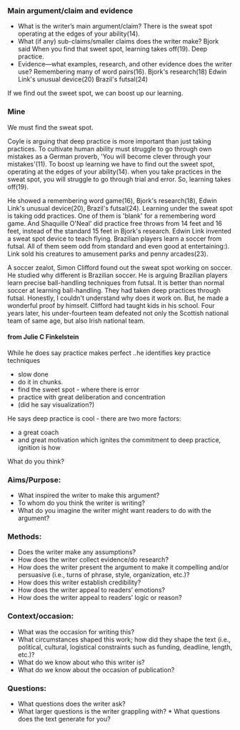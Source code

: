 ### Main argument/claim and evidence

* What is the writer’s main argument/claim?
  There is the sweat spot operating at the edges of your ability(14).
* What (if any) sub-claims/smaller claims does the writer make?
  Bjork said When you find that sweet spot, learning takes off(19).
  Deep practice.
* Evidence—what examples, research, and other evidence does the writer use?
Remembering many of word pairs(16).
Bjork's research(18)
Edwin Link's unusual device(20)
Brazil's futsal(24)

If we find out the sweet spot, we can boost up our learning.


### Mine

We must find the sweat spot.

Coyle is arguing that deep practice is more important than just taking practices. To cultivate human ability must struggle to go through own mistakes as a German proverb, 'You will become clever through your mistakes'(11). To boost up learning we have to find out the sweet spot, operating at the edges of your ability(14). when you take practices in the sweat spot, you will struggle to go through trial and error. So, learning takes off(19).

He showed a remembering word game(16), Bjork's research(18), Edwin Link's unusual device(20), Brazil's futsal(24).
Learning under the sweat spot is taking odd practices. One of them is 'blank' for a remembering word game. And Shaquille O'Neal' did practice free throws from 14 feet and 16 feet, instead of the standard 15 feet in Bjork's research. Edwin Link invented a sweat spot device to teach flying. Brazilian players learn a soccer from futsal. All of them seem odd from standard and even good at entertaining:). Link sold his creatures to amusement parks and penny arcades(23).

A soccer zealot, Simon Clifford found out the sweat spot working on soccer. He studied why different is Brazilian soccer. He is arguing Brazilian players learn precise ball-handling techniques from futsal. It is better than normal soccer at learning ball-handling. They had taken deep practices through futsal. Honestly, I couldn't understand why does it work on. But, he made a wonderful proof by himself. Clifford had taught kids in his school. Four years later, his under-fourteen team defeated not only the Scottish national team of same age, but also Irish national team.



#### from Julie C Finkelstein

While he does say practice makes perfect ..he identifies key practice techniques
- slow done
- do it in chunks.
- find the sweet spot - where there is error
- practice with great deliberation and concentration
- (did he say visualization?)

He says deep practice is cool - there are two more factors:

- a great coach
- and great motivation which ignites the commitment to deep practice, ignition is how

What do you think?

### Aims/Purpose:

* What inspired the writer to make this argument?
* To whom do you think the writer is writing?
* What do you imagine the writer might want readers to do with the argument?

### Methods:

* Does the writer make any assumptions?
* How does the writer collect evidence/do research?
* How does the writer present the argument to make it compelling and/or persuasive (i.e., turns of phrase, style, organization, etc.)?
* How does this writer establish credibility?
* How does the writer appeal to readers’ emotions?
* How does the writer appeal to readers’ logic or reason?

### Context/occasion:

* What was the occasion for writing this?
* What circumstances shaped this work; how did they shape the text (i.e., political, cultural, logistical constraints such as funding, deadline, length, etc.)?
* What do we know about who this writer is?
* What do we know about the occasion of publication?

### Questions:

* What questions does the writer ask?
* What larger questions is the writer grappling with? * What questions does the text generate for you?
